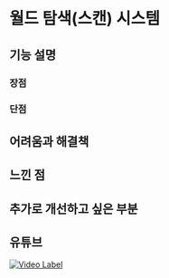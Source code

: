 # 월드 탐색(스캔) 시스템

## 기능 설명
 
 ### 장점

 ### 단점
 
## 어려움과 해결책
 
## 느낀 점
 
## 추가로 개선하고 싶은 부분
 
## 유튜브
 [![Video Label](http://img.youtube.com/vi/MbEPOBp3LDQ/0.jpg)](https://youtu.be/MbEPOBp3LDQ)
 

